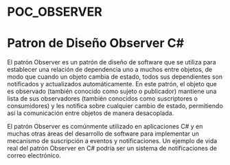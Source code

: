 # POC_OBSERVER

# Patron de Diseño Observer C#

El patrón Observer es un patrón de diseño de software que se utiliza para establecer una relación de dependencia uno a muchos entre objetos,
de modo que cuando un objeto cambia de estado, todos sus dependientes son notificados y actualizados automáticamente. En este patrón,
el objeto que es observado (también conocido como sujeto o publicador) mantiene una lista de sus observadores (también conocidos como suscriptores o consumidores)
y les notifica sobre cualquier cambio de estado, permitiendo así la comunicación entre objetos de manera desacoplada.

El patrón Observer es comúnmente utilizado en aplicaciones C# y en muchas otras áreas del desarrollo de software para implementar un mecanismo de suscripción a eventos y notificaciones.
Un ejemplo de vida real del patrón Observer en C# podría ser un sistema de notificaciones de correo electrónico.

